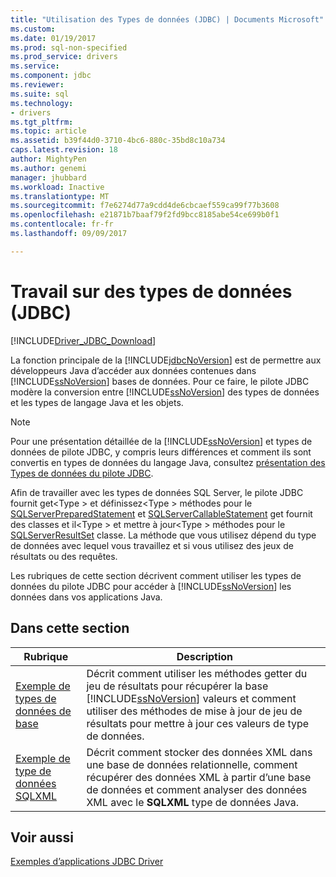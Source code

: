 ```yaml
---
title: "Utilisation des Types de données (JDBC) | Documents Microsoft"
ms.custom: 
ms.date: 01/19/2017
ms.prod: sql-non-specified
ms.prod_service: drivers
ms.service: 
ms.component: jdbc
ms.reviewer: 
ms.suite: sql
ms.technology:
- drivers
ms.tgt_pltfrm: 
ms.topic: article
ms.assetid: b39f44d0-3710-4bc6-880c-35bd8c10a734
caps.latest.revision: 18
author: MightyPen
ms.author: genemi
manager: jhubbard
ms.workload: Inactive
ms.translationtype: MT
ms.sourcegitcommit: f7e6274d77a9cdd4de6cbcaef559ca99f77b3608
ms.openlocfilehash: e21871b7baaf79f2fd9bcc8185abe54ce699b0f1
ms.contentlocale: fr-fr
ms.lasthandoff: 09/09/2017

---
```

# <a name="working-with-data-types-jdbc"></a>Travail sur des types de données (JDBC)
[!INCLUDE[Driver_JDBC_Download](../../includes/driver_jdbc_download.md)]

  La fonction principale de la [!INCLUDE[jdbcNoVersion](../../includes/jdbcnoversion_md.md)] est de permettre aux développeurs Java d’accéder aux données contenues dans [!INCLUDE[ssNoVersion](../../includes/ssnoversion_md.md)] bases de données. Pour ce faire, le pilote JDBC modère la conversion entre [!INCLUDE[ssNoVersion](../../includes/ssnoversion_md.md)] des types de données et les types de langage Java et les objets.  
  
> [!NOTE]  
>  Pour une présentation détaillée de la [!INCLUDE[ssNoVersion](../../includes/ssnoversion_md.md)] et types de données de pilote JDBC, y compris leurs différences et comment ils sont convertis en types de données du langage Java, consultez [présentation des Types de données du pilote JDBC](../../connect/jdbc/understanding-the-jdbc-driver-data-types.md).  
  
 Afin de travailler avec les types de données SQL Server, le pilote JDBC fournit get\<Type > et définissez\<Type > méthodes pour le [SQLServerPreparedStatement](../../connect/jdbc/reference/sqlserverpreparedstatement-class.md) et [SQLServerCallableStatement](../../connect/jdbc/reference/sqlservercallablestatement-class.md) get fournit des classes et il\<Type > et mettre à jour\<Type > méthodes pour le [SQLServerResultSet](../../connect/jdbc/reference/sqlserverresultset-class.md) classe. La méthode que vous utilisez dépend du type de données avec lequel vous travaillez et si vous utilisez des jeux de résultats ou des requêtes.  
  
 Les rubriques de cette section décrivent comment utiliser les types de données du pilote JDBC pour accéder à [!INCLUDE[ssNoVersion](../../includes/ssnoversion_md.md)] les données dans vos applications Java.  
  
## <a name="in-this-section"></a>Dans cette section  
  
|Rubrique| Description|  
|-----------|-----------------|  
|[Exemple de types de données de base](../../connect/jdbc/basic-data-types-sample.md)|Décrit comment utiliser les méthodes getter du jeu de résultats pour récupérer la base [!INCLUDE[ssNoVersion](../../includes/ssnoversion_md.md)] valeurs et comment utiliser des méthodes de mise à jour de jeu de résultats pour mettre à jour ces valeurs de type de données.|  
|[Exemple de type de données SQLXML](../../connect/jdbc/sqlxml-data-type-sample.md)|Décrit comment stocker des données XML dans une base de données relationnelle, comment récupérer des données XML à partir d’une base de données et comment analyser des données XML avec le **SQLXML** type de données Java.|  
  
## <a name="see-also"></a>Voir aussi  
 [Exemples d’applications JDBC Driver](../../connect/jdbc/sample-jdbc-driver-applications.md)  
  
  

